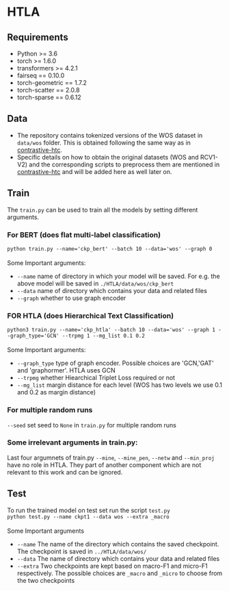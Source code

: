 # HTLA

## Requirements
- Python >= 3.6
- torch >= 1.6.0
- transformers >= 4.2.1
- fairseq == 0.10.0
- torch-geometric == 1.7.2
- torch-scatter == 2.0.8
- torch-sparse == 0.6.12

## Data
- The repository contains tokenized versions of the WOS dataset in `data/wos` folder. This is obtained following the same way as in [contrastive-htc](https://github.com/wzh9969/contrastive-htc#preprocess).
- Specific details on how to obtain the original datasets (WOS and RCV1-V2) and the corresponding scripts  to preprocess them are mentioned in [contrastive-htc](https://github.com/wzh9969/contrastive-htc#preprocess) and will be added here as well later on.

## Train
The `train.py` can be used to train all the models by setting different arguments.  

### For BERT (does flat multi-label classification) 
`python train.py --name='ckp_bert' --batch 10 --data='wos' --graph 0` </br> </br>
Some Important arguments: </br>
- `--name` name of directory in which your model will be saved. For e.g. the above model will be saved in `./HTLA/data/wos/ckp_bert`
- `--data` name of directory which contains your data and related files
- `--graph` whether to use graph encoder
###  FOR HTLA (does Hierarchical Text Classification)
`python3 train.py --name='ckp_htla' --batch 10 --data='wos' --graph 1 --graph_type='GCN' --trpmg 1 --mg_list 0.1 0.2` </br>
</br>
Some Important arguments: </br>
- `--graph_type` type of graph encoder. Possible choices are 'GCN,'GAT' and 'graphormer'. HTLA uses GCN 
- `--trpmg` whether Hiearchical Triplet Loss required or not
- `--mg_list` margin distance for each level (WOS has two levels we use 0.1 and 0.2 as margin distance)
### For multiple  random runs
`--seed` set seed to `None` in `train.py` for multiple random runs
### Some irrelevant arguments in train.py:
Last four argumnets of train.py `--mine`, `--mine_pen`, `--netw` and `--min_proj` have no role in HTLA. They part of another component which are not relevant to this work and can be ignored. 



## Test
To run the trained model on test set run the script `test.py` </br> 
`python test.py --name ckpt1 --data wos --extra _macro` </br> </br>
Some Important arguments
- `--name` The name of the directory which contains the saved checkpoint. The checkpoint is saved in `../HTLA/data/wos/`
- `--data` The name of directory which contains your data and related files
- `--extra` Two checkpoints are kept based on macro-F1 and micro-F1 respectively. The possible choices are  `_macro` and `_micro` to choose from the two checkpoints

